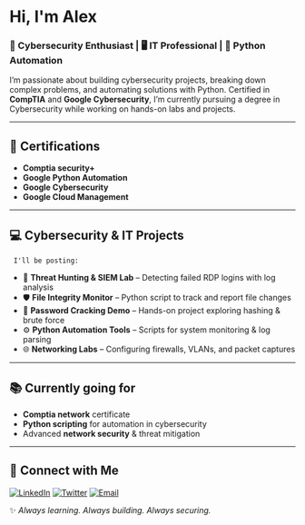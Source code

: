 <h1>Hi, I'm Alex</h1>
<h3>🔐 Cybersecurity Enthusiast | 🖥️ IT Professional | 🐍 Python Automation</h3>

<p>
I’m passionate about building cybersecurity projects, breaking down complex problems, and automating solutions with Python.  
Certified in <b>CompTIA</b> and <b>Google Cybersecurity</b>, I’m currently pursuing a degree in Cybersecurity while working on hands-on labs and projects.  
</p>

---
<h2>🦾 Certifications</h2>

- **Comptia security+** 
- **Google Python Automation**
- **Google Cybersecurity**
- **Google Cloud Management**
---

<h2>💻 Cybersecurity & IT Projects</h2>
    
     I'll be posting:  
- 🔎 **Threat Hunting & SIEM Lab** – Detecting failed RDP logins with log analysis  
- 🛡️ **File Integrity Monitor** – Python script to track and report file changes  
- 🔐 **Password Cracking Demo** – Hands-on project exploring hashing & brute force  
- ⚙️ **Python Automation Tools** – Scripts for system monitoring & log parsing  
- 🌐 **Networking Labs** – Configuring firewalls, VLANs, and packet captures  

---

<h2>📚 Currently going for</h2>

- **Comptia network** certificate
- **Python scripting** for automation in cybersecurity  
- Advanced **network security** & threat mitigation  

---

<h2>🤝 Connect with Me</h2>

[![LinkedIn](https://img.shields.io/badge/LinkedIn-0077B5?style=for-the-badge&logo=linkedin&logoColor=white)](https://linkedin.com/in/YOUR-LINKEDIN)
[![Twitter](https://img.shields.io/badge/Twitter-1DA1F2?style=for-the-badge&logo=twitter&logoColor=white)](https://twitter.com/YOUR-TWITTER)
[![Email](https://img.shields.io/badge/Email-D14836?style=for-the-badge&logo=gmail&logoColor=white)](mailto:YOUR-EMAIL)


✨ *Always learning. Always building. Always securing.*  
